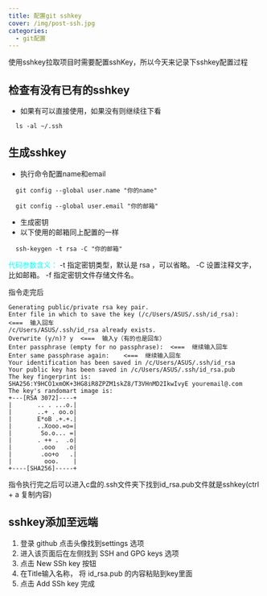 ```yaml
---
title: 配置git sshkey
cover: /img/post-ssh.jpg
categories:
  - git配置
---
```


使用sshkey拉取项目时需要配置sshKey，所以今天来记录下sshkey配置过程

## 检查有没有已有的sshkey
  - 如果有可以直接使用，如果没有则继续往下看
```shell
  ls -al ~/.ssh
```

## 生成sshkey

- 执行命令配置name和email
```shell
  git config --global user.name "你的name"
```
```shell
  git config --global user.email "你的邮箱"
```

- 生成密钥
- 以下使用的邮箱同上配置的一样
```shell
  ssh-keygen -t rsa -C "你的邮箱"
```

<font color=#00FFFF>代码参数含义：</font>
  -t 指定密钥类型，默认是 rsa ，可以省略。
  -C 设置注释文字，比如邮箱。
  -f 指定密钥文件存储文件名。

指令走完后
```shell
Generating public/private rsa key pair.
Enter file in which to save the key (/c/Users/ASUS/.ssh/id_rsa):   <===  输入回车
/c/Users/ASUS/.ssh/id_rsa already exists.
Overwrite (y/n)? y  <===  输入y（有的也是回车）
Enter passphrase (empty for no passphrase):  <===  继续输入回车
Enter same passphrase again:    <===  继续输入回车
Your identification has been saved in /c/Users/ASUS/.ssh/id_rsa
Your public key has been saved in /c/Users/ASUS/.ssh/id_rsa.pub
The key fingerprint is:
SHA256:Y9HCO1xmOK+3HG8iR8ZPZM1skZ8/T3VHnMD2IkwIvyE youremail@.com
The key's randomart image is:
+---[RSA 3072]----+
|       .. . ...o.|
|       ..+ . oo.o|
|       E*oB .+.+.|
|       ..Xooo.=o=|
|        So.o... =|
|       . ++ .  .o|
|        .ooo   .o|
|        .oo+o   .|
|         ooo.    |
+----[SHA256]-----+
```
指令执行完之后可以进入c盘的.ssh文件夹下找到id_rsa.pub文件就是sshkey(ctrl + a 复制内容)

## sshkey添加至远端

1. 登录 github 点击头像找到settings 选项
2. 进入该页面后在左侧找到 SSH and GPG keys 选项
3. 点击 New SSh key 按钮
4. 在Title输入名称， 将 id_rsa.pub 的内容粘贴到key里面
5. 点击 Add SSh key 完成